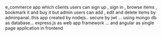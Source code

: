 e_commerce app which clients users can sign up , sign in , browse items , bookmark it and buy it but admin users can
add , edit and delete items by adminpanal..this app created by nodejs.. secure by jwt ... using mongo db as database...
 express.js as web app framework ... and angular as single page application in frontend 
